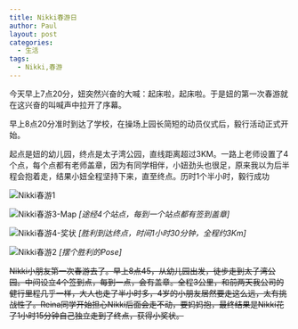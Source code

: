 ```yaml
---
title: Nikki春游日
author: Paul
layout: post
categories:
  - 生活
tags:
  - Nikki,春游
---
```

今天早上7点20分，妞突然兴奋的大喊：起床啦，起床啦。于是妞的第一次春游就在这兴奋的叫喊声中拉开了序幕。

早上8点20分准时到达了学校，在操场上园长简短的动员仪式后，毅行活动正式开始。

起点是妞的幼儿园，终点是太子湾公园，直线距离超过3KM。一路上老师设置了4个点，每个点都有老师盖章，因为有同学相伴，小妞劲头也很足，原来我以为后半程会抱着走，结果小妞全程坚持下来，直至终点。历时1个半小时，毅行成功

![Nikki春游1](http://img.hz.mk/2018-0406/Nikki-picnic01.jpeg)

![Nikki春游3-Map](http://img.hz.mk/2018-0406/Nikki-picnic03.jpg)
*[途经4个站点，每到一个站点都有签到盖章]*

![Nikki春游4-奖状](http://img.hz.mk/2018-0406/Nikki-picnic04.jpg)
*[胜利到达终点，时间1小时30分钟，全程约3Km]*

![Nikki春游2](http://img.hz.mk/2018-0406/Nikki-picnic02.jpeg!400px)
*[摆个胜利的Pose]*


~~Nikki小朋友第一次春游去了。早上8点45，从幼儿园出发，徒步走到太子湾公园。中间设立4个签到点，每到一点，会有盖章。全程3公里，和前两天我公司的健行里程几乎一样，大人也走了半小时多，4岁的小朋友居然要走这么远，太有挑战性了。Reina同学开始担心Nikki后面会走不动，要妈妈抱，最终结果是Nikki花了1小时15分钟自己独立走到了终点，获得小奖状。~~


